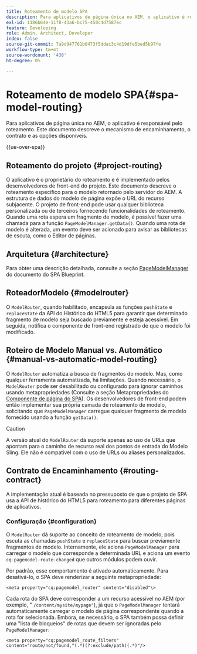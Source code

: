 ```yaml
---
title: Roteamento de modelo SPA
description: Para aplicativos de página única no AEM, o aplicativo é responsável pelo roteamento. Este documento descreve o mecanismo de encaminhamento, o contrato e as opções disponíveis.
exl-id: 1186b64e-11f8-43a6-bc75-450c4d7587ec
feature: Developing
role: Admin, Architect, Developer
index: false
source-git-commit: 7a9d947761b0473f5ddac3c4d19dfe5bed5b97fe
workflow-type: tm+mt
source-wordcount: '438'
ht-degree: 0%

---
```



# Roteamento de modelo SPA{#spa-model-routing}

Para aplicativos de página única no AEM, o aplicativo é responsável pelo roteamento. Este documento descreve o mecanismo de encaminhamento, o contrato e as opções disponíveis.

{{ue-over-spa}}

## Roteamento do projeto {#project-routing}

O aplicativo é o proprietário do roteamento e é implementado pelos desenvolvedores de front-end do projeto. Este documento descreve o roteamento específico para o modelo retornado pelo servidor do AEM. A estrutura de dados do modelo de página expõe o URL do recurso subjacente. O projeto de front-end pode usar qualquer biblioteca personalizada ou de terceiros fornecendo funcionalidades de roteamento. Quando uma rota espera um fragmento de modelo, é possível fazer uma chamada para a função `PageModelManager.getData()`. Quando uma rota de modelo é alterada, um evento deve ser acionado para avisar as bibliotecas de escuta, como o Editor de páginas.

## Arquitetura {#architecture}

Para obter uma descrição detalhada, consulte a seção [PageModelManager](blueprint.md#pagemodelmanager) do documento do SPA Blueprint.

## RoteadorModelo {#modelrouter}

O `ModelRouter`, quando habilitado, encapsula as funções `pushState` e `replaceState` da API do Histórico do HTML5 para garantir que determinado fragmento de modelo seja buscado previamente e esteja acessível. Em seguida, notifica o componente de front-end registrado de que o modelo foi modificado.

## Roteiro de Modelo Manual vs. Automático {#manual-vs-automatic-model-routing}

O `ModelRouter` automatiza a busca de fragmentos do modelo. Mas, como qualquer ferramenta automatizada, há limitações. Quando necessário, o `ModelRouter` pode ser desabilitado ou configurado para ignorar caminhos usando metapropriedades (Consulte a seção Metapropriedades do [Componente de página do SPA](page-component.md)). Os desenvolvedores de front-end podem então implementar sua própria camada de roteamento de modelo, solicitando que `PageModelManager` carregue qualquer fragmento de modelo fornecido usando a função `getData()`.

>[!CAUTION]
>
>A versão atual do `ModelRouter` dá suporte apenas ao uso de URLs que apontam para o caminho de recurso real dos pontos de entrada do Modelo Sling. Ele não é compatível com o uso de URLs ou aliases personalizados.

## Contrato de Encaminhamento {#routing-contract}

A implementação atual é baseada no pressuposto de que o projeto de SPA usa a API de histórico do HTML5 para roteamento para diferentes páginas de aplicativos.

### Configuração {#configuration}

O `ModelRouter` dá suporte ao conceito de roteamento de modelo, pois escuta as chamadas `pushState` e `replaceState` para buscar previamente fragmentos de modelo. Internamente, ele aciona `PageModelManager` para carregar o modelo que corresponde a determinada URL e aciona um evento `cq-pagemodel-route-changed` que outros módulos podem ouvir.

Por padrão, esse comportamento é ativado automaticamente. Para desativá-lo, o SPA deve renderizar a seguinte metapropriedade:

```
<meta property="cq:pagemodel_router" content="disabled"\>
```

Cada rota do SPA deve corresponder a um recurso acessível no AEM (por exemplo, &quot; `/content/mysite/mypage"`), já que o `PageModelManager` tentará automaticamente carregar o modelo de página correspondente quando a rota for selecionada. Embora, se necessário, o SPA também possa definir uma &quot;lista de bloqueios&quot; de rotas que devem ser ignoradas pelo `PageModelManager`:

```
<meta property="cq:pagemodel_route_filters" content="route/not/found,^(.*)(?:exclude/path)(.*)"/>
```

